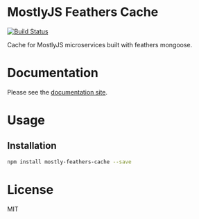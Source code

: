 MostlyJS Feathers Cache
=======================

[![Build Status](https://travis-ci.org/mostlyjs/mostly-feathers-cache.svg)](https://travis-ci.org/mostlyjs/mostly-feathers-cache)

Cache for MostlyJS microservices built with feathers mongoose.

# Documentation

Please see the [documentation site](https://mostlyjs.github.io).

# Usage

## Installation

```bash
npm install mostly-feathers-cache --save
```

# License

MIT